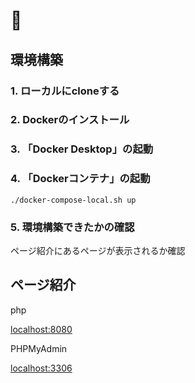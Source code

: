 # 🐳

## 環境構築

### 1. ローカルにcloneする

### 2. Dockerのインストール

### 3. 「Docker Desktop」の起動

### 4. 「Dockerコンテナ」の起動

```
./docker-compose-local.sh up
```

### 5. 環境構築できたかの確認
ページ紹介にあるページが表示されるか確認

## ページ紹介

php

[localhost:8080](http://localhost:8080)

PHPMyAdmin

[localhost:3306](http://localhost:3306)
